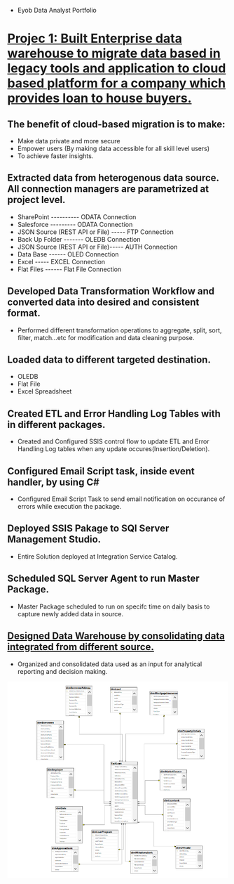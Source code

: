 * Eyob  Data Analyst Portfolio 
# [Projec 1:	Built Enterprise data warehouse to migrate data based in legacy tools and application to cloud based platform for a company which provides loan to house buyers. ](https://github.com/Ejob2021/Ejob2021.github.io/blob/main/Project%20Summary.docx)

## The benefit of cloud-based migration is to make:
  *	Make data private and more secure
  * Empower users (By making data accessible for all skill level users)
  * To achieve faster insights.

##	Extracted data from heterogenous data source. All connection managers are parametrized at project level.

  * SharePoint ----------                      ODATA Connection 
  * Salesforce  ---------                      ODATA Connection 
  * JSON Source (REST API or File) -----       FTP Connection 
  * Back Up Folder     -------                 OLEDB Connection 
  * JSON Source (REST API or File)-----        AUTH Connection 
  * Data Base   ------                         OLED Connection 
  * Excel             -----                    EXCEL Connection 
  * Flat Files     ------                      Flat File Connection

##	Developed Data Transformation Workflow and converted data into desired and consistent format. 

 * Performed different transformation operations to aggregate, split, sort, filter, match…etc for modification and data cleaning purpose.
 

##	Loaded data to different targeted destination.

  *	OLEDB
  *	Flat File
  *	Excel Spreadsheet

##	Created ETL and Error Handling Log Tables with in different packages.

  * Created and Configured  SSIS control flow to update ETL and Error Handling Log tables when  any update occures(Insertion/Deletion). 

##	Configured Email Script task, inside event handler, by using C#

  * Configured Email Script Task to send email notification on occurance of errors while execution the package.
 
## Deployed SSIS Pakage to SQl Server Management Studio.

  * Entire Solution deployed at Integration Service Catalog.
  
## Scheduled SQL Server Agent to run Master Package.

 * Master Package scheduled to run on specifc time on daily basis to capture newly added data in source.
 
## [Designed Data Warehouse by consolidating data integrated from different source.](https://github.com/Ejob2021/Ejob2021.github.io/blob/main/Phase%20II%20Summary%20Report.docx)

 * Organized and consolidated data used as an input for analytical reporting and decision making.
 
![](https://github.com/Ejob2021/Ejob2021.github.io/blob/main/images/Star%20Schema.PNG)
 
 

